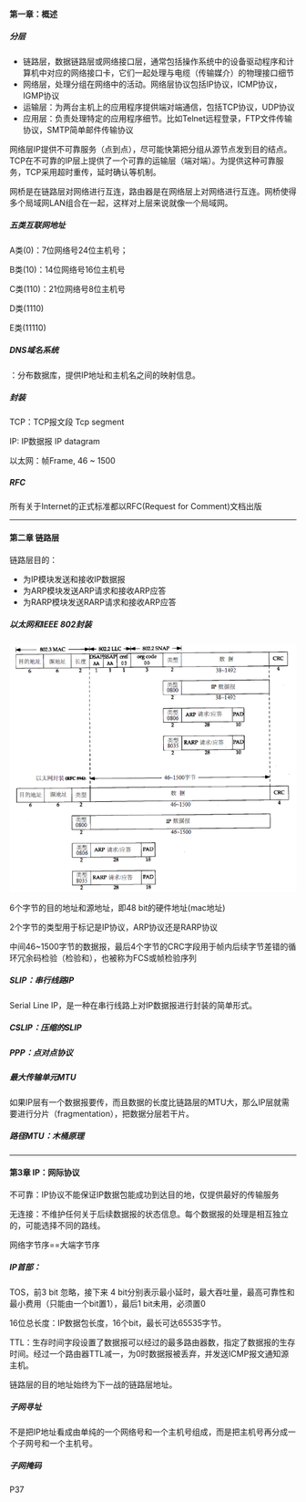 #### 第一章：概述

##### 分层

- 链路层，数据链路层或网络接口层，通常包括操作系统中的设备驱动程序和计算机中对应的网络接口卡，它们一起处理与电缆（传输媒介）的物理接口细节
- 网络层，处理分组在网络中的活动。网络层协议包括IP协议，ICMP协议，IGMP协议
- 运输层：为两台主机上的应用程序提供端对端通信，包括TCP协议，UDP协议
- 应用层：负责处理特定的应用程序细节。比如Telnet远程登录，FTP文件传输协议，SMTP简单邮件传输协议

网络层IP提供不可靠服务（点到点），尽可能快第把分组从源节点发到目的结点。TCP在不可靠的IP层上提供了一个可靠的运输层（端对端）。为提供这种可靠服务，TCP采用超时重传，延时确认等机制。

网桥是在链路层对网络进行互连，路由器是在网络层上对网络进行互连。网桥使得多个局域网LAN组合在一起，这样对上层来说就像一个局域网。



##### 五类互联网地址

A类(0)：7位网络号24位主机号；

B类(10)：14位网络号16位主机号

C类(110)：21位网络号8位主机号

D类(1110)

E类(11110)

##### DNS域名系统

：分布数据库，提供IP地址和主机名之间的映射信息。

##### 封装

TCP：TCP报文段 Tcp segment

IP: IP数据报 IP datagram

以太网：帧Frame, 46 ~ 1500

##### RFC

所有关于Internet的正式标准都以RFC(Request for Comment)文档出版



---



#### 第二章 链路层

链路层目的：

- 为IP模块发送和接收IP数据报
- 为ARP模块发送ARP请求和接收ARP应答
- 为RARP模块发送RARP请求和接收ARP应答

##### 以太网和IEEE 802封装

<img src="..\pic\tcp_ip_lianlu.png" alt="tcp_ip_lianlu" style="zoom:75%;" />

6个字节的目的地址和源地址，即48 bit的硬件地址(mac地址)

2个字节的类型用于标记是IP协议，ARP协议还是RARP协议

中间46~1500字节的数据报，最后4个字节的CRC字段用于帧内后续字节差错的循环冗余码检验（检验和），也被称为FCS或帧检验序列



##### SLIP：串行线路IP

Serial Line IP，是一种在串行线路上对IP数据报进行封装的简单形式。

##### CSLIP：压缩的SLIP

##### PPP：点对点协议



##### 最大传输单元MTU

如果IP层有一个数据报要传，而且数据的长度比链路层的MTU大，那么IP层就需要进行分片（fragmentation），把数据分层若干片。

##### 路径MTU：木桶原理



---



#### 第3章 IP：网际协议

不可靠：IP协议不能保证IP数据包能成功到达目的地，仅提供最好的传输服务

无连接：不维护任何关于后续数据报的状态信息。每个数据报的处理是相互独立的，可能选择不同的路线。

网络字节序==大端字节序

##### IP首部：

TOS，前3 bit 忽略，接下来 4 bit分别表示最小延时，最大吞吐量，最高可靠性和最小费用（只能由一个bit置1），最后1 bit未用，必须置0

16位总长度：IP数据包长度，16个bit，最长可达65535字节。

TTL：生存时间字段设置了数据报可以经过的最多路由器数，指定了数据报的生存时间。经过一个路由器TTL减一，为0时数据报被丢弃，并发送ICMP报文通知源主机。

链路层的目的地址始终为下一战的链路层地址。

##### 子网寻址

不是把IP地址看成由单纯的一个网络号和一个主机号组成，而是把主机号再分成一个子网号和一个主机号。

##### 子网掩码

P37











































